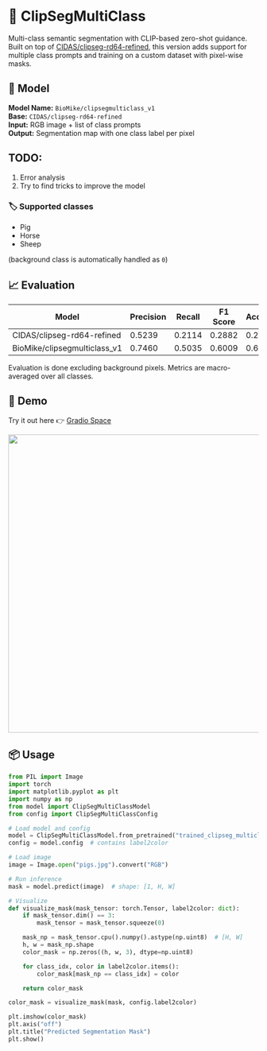 # 🧠 ClipSegMultiClass

Multi-class semantic segmentation with CLIP-based zero-shot guidance.  
Built on top of [CIDAS/clipseg-rd64-refined](https://huggingface.co/CIDAS/clipseg-rd64-refined), this version adds support for multiple class prompts and training on a custom dataset with pixel-wise masks.

## 🤖 Model

**Model Name:** `BioMike/clipsegmulticlass_v1`  
**Base:** `CIDAS/clipseg-rd64-refined`  
**Input:** RGB image + list of class prompts  
**Output:** Segmentation map with one class label per pixel

## TODO:
1. Error analysis
2. Try to find tricks to improve the model 

### 🏷️ Supported classes
- Pig
- Horse
- Sheep

(background class is automatically handled as `0`)

## 📈 Evaluation

| Model                       | Precision | Recall | F1 Score | Accuracy |
|----------------------------|-----------|--------|----------|----------|
| CIDAS/clipseg-rd64-refined | 0.5239    | 0.2114 | 0.2882   | 0.2665   |
| BioMike/clipsegmulticlass_v1 | 0.7460    | 0.5035 | 0.6009   | 0.6763   |

Evaluation is done excluding background pixels. Metrics are macro-averaged over all classes.

## 🚀 Demo

Try it out here 👉 [Gradio Space](https://huggingface.co/spaces/BioMike/clipsegmulticlass)

<p align="center">
  <img src="https://huggingface.co/spaces/BioMike/clipsegmulticlass/resolve/main/demo.gif" width="600"/>
</p>

## 📦 Usage

```python
from PIL import Image
import torch
import matplotlib.pyplot as plt
import numpy as np
from model import ClipSegMultiClassModel
from config import ClipSegMultiClassConfig

# Load model and config
model = ClipSegMultiClassModel.from_pretrained("trained_clipseg_multiclass").to("cuda").eval()
config = model.config  # contains label2color

# Load image
image = Image.open("pigs.jpg").convert("RGB")

# Run inference
mask = model.predict(image)  # shape: [1, H, W]

# Visualize
def visualize_mask(mask_tensor: torch.Tensor, label2color: dict):
    if mask_tensor.dim() == 3:
        mask_tensor = mask_tensor.squeeze(0)

    mask_np = mask_tensor.cpu().numpy().astype(np.uint8)  # [H, W]
    h, w = mask_np.shape
    color_mask = np.zeros((h, w, 3), dtype=np.uint8)

    for class_idx, color in label2color.items():
        color_mask[mask_np == class_idx] = color

    return color_mask

color_mask = visualize_mask(mask, config.label2color)

plt.imshow(color_mask)
plt.axis("off")
plt.title("Predicted Segmentation Mask")
plt.show()
